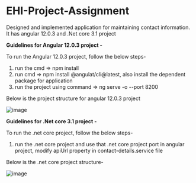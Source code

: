 # EHI-Project-Assignment
Designed and implemented application for maintaining contact information. It has angular 12.0.3 and .Net core 3.1 project

**Guidelines for Angular 12.0.3 project -**

To run the Angular 12.0.3 project, follow the below steps-

1) run the cmd => npm install
2) run cmd => npm install @angulat/cli@latest, also install the dependent package for application
3) run the project using command => ng serve -o --port 8200

Below is the project structure for angular 12.0.3 project

![image](https://user-images.githubusercontent.com/58030402/120902020-a192ad00-c65b-11eb-9499-311dc7b63140.png)


**Guidelines for .Net core 3.1 project -**

To run the .net core project, follow the below steps-

1) run the .net core project and use that .net core project port in angular project, modify apiUrl property in contact-details.service file

Below is the .net core project structure-

![image](https://user-images.githubusercontent.com/58030402/120902201-8d9b7b00-c65c-11eb-85b7-11c3dfcbfd34.png)
